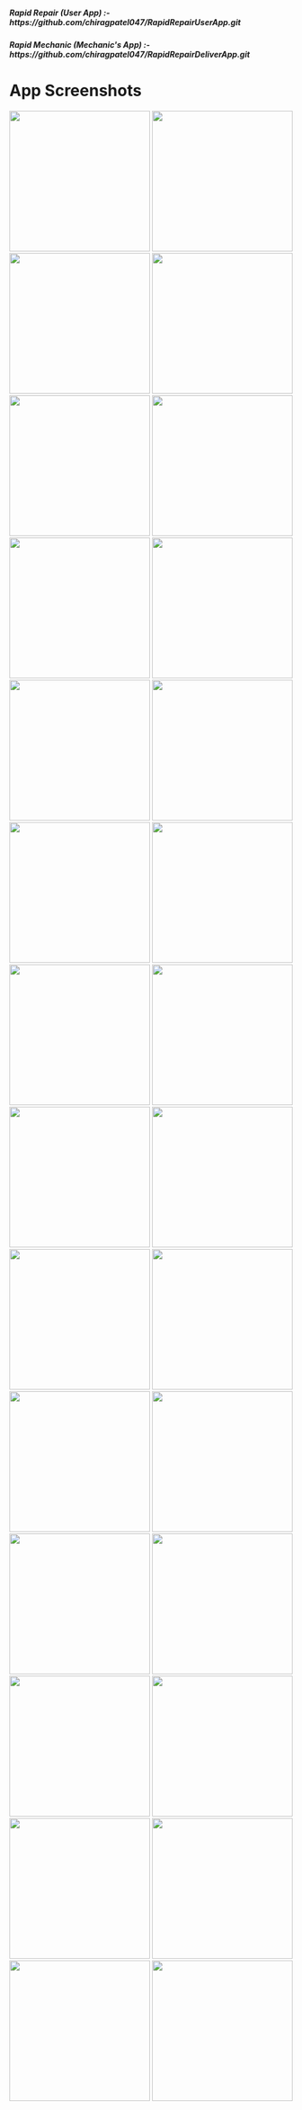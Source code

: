 <h5>Rapid Repair (User App) :- https://github.com/chiragpatel047/RapidRepairUserApp.git </h5>

<h5>Rapid Mechanic (Mechanic's App) :- https://github.com/chiragpatel047/RapidRepairDeliverApp.git </h5>


<h1>App Screenshots </h1>

<img src="https://github.com/chiragpatel047/RapidRepairServiceProviderApp/assets/71206617/21320c5d-df24-47f6-a83a-43501e7b1b4e" width="250px"> 
<img src="https://github.com/chiragpatel047/RapidRepairServiceProviderApp/assets/71206617/4a4622e8-b67c-4539-b86a-e14a017b4847" width="250px"> 
<img src="https://github.com/chiragpatel047/RapidRepairServiceProviderApp/assets/71206617/3c0abe17-29a8-490a-b2b5-22c73fd2c8a3" width="250px"> 
<img src="https://github.com/chiragpatel047/RapidRepairServiceProviderApp/assets/71206617/c1f19e78-e4a9-4029-b889-75da36c455c2" width="250px"> 
<img src="https://github.com/chiragpatel047/RapidRepairServiceProviderApp/assets/71206617/19de9c03-7e98-4597-a417-4dbeb4b50444" width="250px"> 


<img src="https://github.com/chiragpatel047/RapidRepairServiceProviderApp/assets/71206617/20e2ec8b-c539-41ab-97e3-c0ae25ccb21f" width="250px">
<img src="https://github.com/chiragpatel047/RapidRepairServiceProviderApp/assets/71206617/49b481f1-d2b0-42de-a379-2d875749cc90" width="250px">
<img src="https://github.com/chiragpatel047/RapidRepairServiceProviderApp/assets/71206617/470acc15-70bf-4558-ac35-7b2f0efe069e" width="250px">
<img src="https://github.com/chiragpatel047/RapidRepairServiceProviderApp/assets/71206617/8071bd69-4c5b-4a2a-a1f4-9d8ef2c946fd" width="250px">
<img src="https://github.com/chiragpatel047/RapidRepairServiceProviderApp/assets/71206617/d240c3d2-531f-4b25-8b9d-2fca1caf0b04" width="250px">


<img src="https://github.com/chiragpatel047/RapidRepairServiceProviderApp/assets/71206617/0fc590b5-282d-4a36-bae2-04169fe536f0" width="250px">
<img src="https://github.com/chiragpatel047/RapidRepairServiceProviderApp/assets/71206617/34661f1e-80d0-48e1-89cf-9ba76a2ca70c" width="250px">
<img src="https://github.com/chiragpatel047/RapidRepairServiceProviderApp/assets/71206617/cc6860ec-1386-4ded-b3d5-ab8d101714f2" width="250px">
<img src="https://github.com/chiragpatel047/RapidRepairServiceProviderApp/assets/71206617/b6334963-9431-4470-95c5-2f0f1493e216" width="250px">
<img src="https://github.com/chiragpatel047/RapidRepairServiceProviderApp/assets/71206617/55eade7d-c16d-474a-9188-85c83162c5f6" width="250px">


<img src="https://github.com/chiragpatel047/RapidRepairServiceProviderApp/assets/71206617/689a4da2-17f7-464e-8787-eb99df92ed7a" width="250px">
<img src="https://github.com/chiragpatel047/RapidRepairServiceProviderApp/assets/71206617/35565c93-6a91-4fd8-b1ae-08b022bcedfa" width="250px">
<img src="https://github.com/chiragpatel047/RapidRepairServiceProviderApp/assets/71206617/daad5a68-7699-4c3b-864f-66bfd761018f" width="250px">
<img src="https://github.com/chiragpatel047/RapidRepairServiceProviderApp/assets/71206617/0c86330c-66fd-463a-a4dc-ef81a9d796dd" width="250px">
<img src="https://github.com/chiragpatel047/RapidRepairServiceProviderApp/assets/71206617/1243b641-07a7-4336-be29-0c2f0ead4e90" width="250px">


<img src="https://github.com/chiragpatel047/RapidRepairServiceProviderApp/assets/71206617/099fbd26-60a5-4aee-84a7-6465099e3063" width="250px">
<img src="https://github.com/chiragpatel047/RapidRepairServiceProviderApp/assets/71206617/fd4e6b25-9b2b-4d14-b187-7bcd71146660" width="250px">
<img src="https://github.com/chiragpatel047/RapidRepairServiceProviderApp/assets/71206617/f09e5405-bfcd-4eb0-9a41-aaa6c5dd9601" width="250px">
<img src="https://github.com/chiragpatel047/RapidRepairServiceProviderApp/assets/71206617/1189109c-169b-409c-a7ae-51732377b8cb" width="250px">



<img src="https://github.com/chiragpatel047/RapidRepairServiceProviderApp/assets/71206617/7e4f22ac-ba54-4dd2-8f4c-5e91964fc1ee" width="250px">
<img src="https://github.com/chiragpatel047/RapidRepairServiceProviderApp/assets/71206617/c6597f31-a18d-4b5c-b20d-7d6c520f3bfe" width="250px">
<img src="https://github.com/chiragpatel047/RapidRepairServiceProviderApp/assets/71206617/7508944b-b97e-4cc2-abd7-3bda55abc6a9" width="250px">
<img src="https://github.com/chiragpatel047/RapidRepairServiceProviderApp/assets/71206617/12a76d0c-eed5-4e70-b46b-d6631c8da050" width="250px">

























